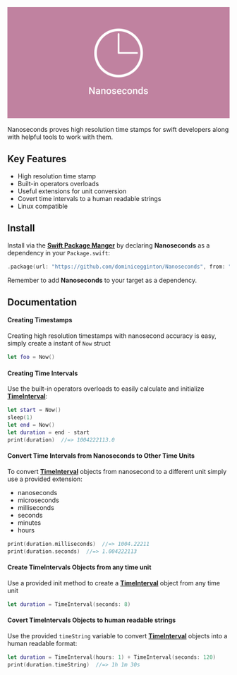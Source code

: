 ![](./assets/cover.svg)

Nanoseconds proves high resolution time stamps for swift developers along with helpful tools to work with them.

## Key Features

- High resolution time stamp
- Built-in operators overloads
- Useful extensions for unit conversion
- Covert time intervals to a human readable strings
- Linux compatible

## Install

Install via the [**Swift Package Manger**](https://swift.org/package-manager/) by declaring **Nanoseconds** as a dependency in your  `Package.swift`:

``` swift
.package(url: "https://github.com/dominicegginton/Nanoseconds", from: "1.0.0")
```

Remember to add **Nanoseconds** to your target as a dependency.

## Documentation

#### Creating Timestamps
Creating high resolution timestamps with nanosecond accuracy is easy, simply create a instant of `Now` struct

```  swift
let foo = Now()
```

#### Creating Time Intervals

Use the built-in operators overloads to easily calculate and initialize [**TimeInterval**](https://developer.apple.com/documentation/foundation/timeinterval):

``` swift
let start = Now()
sleep(1)
let end = Now()
let duration = end - start
print(duration)  //=> 1004222113.0
```

#### Convert Time Intervals from Nanoseconds to Other Time Units

To convert [**TimeInterval**](https://developer.apple.com/documentation/foundation/timeinterval) objects from nanosecond to a different unit simply use a provided extension:

- nanoseconds
- microseconds
- milliseconds
- seconds
- minutes
- hours

``` swift
print(duration.milliseconds)  //=> 1004.22211
print(duration.seconds)  //=> 1.004222113
```
#### Create TimeIntervals Objects from any time unit

Use a provided init method to create a [**TimeInterval**](https://developer.apple.com/documentation/foundation/timeinterval) object from any time unit

``` swift
let duration = TimeInterval(seconds: 8)
```

#### Covert TimeIntervals Objects to human readable strings

Use the provided `timeString` variable to convert [**TimeInterval**](https://developer.apple.com/documentation/foundation/timeinterval) objects into a human readable format:

``` swift
let duration = TimeInterval(hours: 1) + TimeInterval(seconds: 120)
print(duration.timeString)  //=> 1h 1m 30s
```

